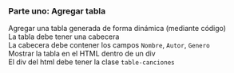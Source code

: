 ### Parte uno: Agregar tabla
Agregar una tabla generada de forma dinámica (mediante código) <br/>
La tabla debe tener una cabecera <br/>
La cabecera debe contener los campos `Nombre`, `Autor`, `Genero` <br/>
Mostrar la tabla en el HTML dentro de un div <br/>
El div del html debe tener la clase `table-canciones`